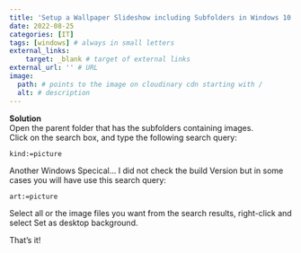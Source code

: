 ```yaml
---
title: 'Setup a Wallpaper Slideshow including Subfolders in Windows 10' # Title
date: 2022-08-25
categories: [IT] 
tags: [windows] # always in small letters
external_links:
    target: _blank # target of external links
external_url: '' # URL
image:
  path: # points to the image on cloudinary cdn starting with /
  alt: # description
---
```

**Solution** \
Open the parent folder that has the subfolders containing images. \
Click on the search box, and type the following search query: 
```
kind:=picture
```
Another Windows Specical... I did not check the build Version but in some cases you will have use this search query:
```
art:=picture
```
Select all or the image files you want from the search results, right-click and select Set as desktop background.

That’s it!
